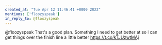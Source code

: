 ```yaml
---
created_at: "Tue Apr 12 11:46:41 +0000 2022"
mentions: ['floozyspeak']
in_reply_to: @floozyspeak
---
```


@floozyspeak That's a good plan. Something I need to get better at so I can get things over the finish line a little better https://t.co/kTJUzwtMAj